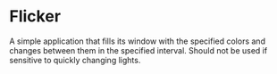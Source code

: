 ﻿# Flicker
A simple application that fills its window with the specified colors and changes between them in the specified interval.
Should not be used if sensitive to quickly changing lights.